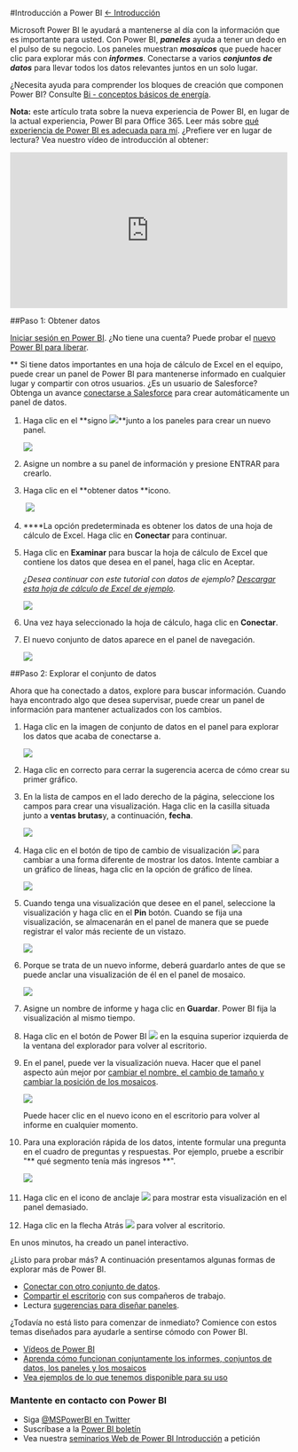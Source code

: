 <properties 
   pageTitle="Introducción a Power BI" 
   description="Introducción a Power BI" 
   services="powerbi" 
   documentationCenter="" 
   authors="v-anpasi" 
   manager="mblythe" 
   editor=""
   tags=""/>
 
<tags
   ms.service="powerbi"
   ms.devlang="NA"
   ms.topic="article"
   ms.tgt_pltfrm="NA"
   ms.workload="powerbi"
   ms.date="06/19/2015"
   ms.author="v-anpasi"/>

#Introducción a Power BI
[← Introducción](https://support.powerbi.com/knowledgebase/topics/63037-getting-started)

Microsoft Power BI le ayudará a mantenerse al día con la información que es importante para usted. Con Power BI, ***paneles*** ayuda a tener un dedo en el pulso de su negocio. Los paneles muestran ***mosaicos*** que puede hacer clic para explorar más con ***informes***. Conectarse a varios ***conjuntos de datos*** para llevar todos los datos relevantes juntos en un solo lugar.

¿Necesita ayuda para comprender los bloques de creación que componen Power BI? Consulte [Bi - conceptos básicos de energía](http://support.powerbi.com/knowledgebase/articles/487029-power-bi-preview-basic-concepts).

**Nota:** este artículo trata sobre la nueva experiencia de Power BI, en lugar de la actual experiencia, Power BI para Office 365. Leer más sobre [qué experiencia de Power BI es adecuada para mí](https://support.powerbi.com/knowledgebase/articles/492388). ¿Prefiere ver en lugar de lectura? Vea nuestro vídeo de introducción al obtener:

<p><span><iframe width="500" height="281" frameborder="0" data-embed-url="https://www.youtube.com/watch?v=UE001nxTKqg" allowfullscreen="" scrolling="no" src="https://cdn.embedly.com/widgets/media.html?src=https%3A%2F%2Fwww.youtube.com%2Fembed%2FUE001nxTKqg%3Fwmode%3Dtransparent%26feature%3Doembed&amp;wmode=transparent&amp;url=https%3A%2F%2Fwww.youtube.com%2Fwatch%3Fv%3DUE001nxTKqg&amp;image=https%3A%2F%2Fi.ytimg.com%2Fvi%2FUE001nxTKqg%2Fhqdefault.jpg&amp;key=92cb8bc08566453cb1d8d02838cb7b06&amp;type=text%2Fhtml&amp;schema=youtube" class="embedly-embed"></iframe></span><br></p>


##Paso 1: Obtener datos

[Iniciar sesión en Power BI](http://www.powerbi.com/). ¿No tiene una cuenta? Puede probar el [nuevo Power BI para liberar](http://www.powerbi.com/ "Pruebe gratis los nuevos Power BI").

\*\* Si tiene datos importantes en una hoja de cálculo de Excel en el equipo, puede crear un panel de Power BI para mantenerse informado en cualquier lugar y compartir con otros usuarios. ¿Es un usuario de Salesforce? Obtenga un avance [conectarse a Salesforce](http://support.powerbi.com/knowledgebase/articles/424863) para crear automáticamente un panel de datos.

1.  Haga clic en el **signo ![](media/powerbi-service-get-started/PBI_PlusIcon.png)**junto a los paneles para crear un nuevo panel.  

    ![](media/powerbi-service-get-started/gettingstart1.png)
2.  Asigne un nombre a su panel de información y presione ENTRAR para crearlo.
    
3.  Haga clic en el **obtener datos **icono. 

    ﻿ ![](media/powerbi-service-get-started/PBI_GetData.png)
4.  **﻿**La opción predeterminada es obtener los datos de una hoja de cálculo de Excel. Haga clic en **Conectar** para continuar.

5.  Haga clic en **Examinar** para buscar la hoja de cálculo de Excel que contiene los datos que desea en el panel, haga clic en Aceptar.

    *¿Desea continuar con este tutorial con datos de ejemplo? [Descargar esta hoja de cálculo de Excel de ejemplo](http://go.microsoft.com/fwlink/?LinkID=521962).*

    ![](media/powerbi-service-get-started/gettingstart2.png)
    
6.  Una vez haya seleccionado la hoja de cálculo, haga clic en **Conectar**.
7.  El nuevo conjunto de datos aparece en el panel de navegación.

    ![](media/powerbi-service-get-started/gettingstart3.png)
    

##Paso 2: Explorar el conjunto de datos

Ahora que ha conectado a datos, explore para buscar información. Cuando haya encontrado algo que desea supervisar, puede crear un panel de información para mantener actualizados con los cambios.

1.  Haga clic en la imagen de conjunto de datos en el panel para explorar los datos que acaba de conectarse a.
    
    ![](media/powerbi-service-get-started/gettingstart4.png)
2.  Haga clic en correcto para cerrar la sugerencia acerca de cómo crear su primer gráfico.
3.  En la lista de campos en el lado derecho de la página, seleccione los campos para crear una visualización. Haga clic en la casilla situada junto a **ventas brutas**y, a continuación, **fecha**.

    ![](media/powerbi-service-get-started/fields.png)
    
4.  Haga clic en el botón de tipo de cambio de visualización ![](media/powerbi-service-get-started/change-viz-icon.png) para cambiar a una forma diferente de mostrar los datos. Intente cambiar a un gráfico de líneas, haga clic en la opción de gráfico de línea.

	![](media/powerbi-service-get-started/gettingstart5.png)
5.  Cuando tenga una visualización que desee en el panel, seleccione la visualización y haga clic en el **Pin** botón. Cuando se fija una visualización, se almacenarán en el panel de manera que se puede registrar el valor más reciente de un vistazo.

    ![](media/powerbi-service-get-started/pin.png)
    
6.  Porque se trata de un nuevo informe, deberá guardarlo antes de que se puede anclar una visualización de él en el panel de mosaico.

    ![](media/powerbi-service-get-started/PBI_GetStartSaveB4Pin.png)
    
7.  Asigne un nombre de informe y haga clic en **Guardar**. Power BI fija la visualización al mismo tiempo.
8.  Haga clic en el botón de Power BI ![](media/powerbi-service-get-started/PBI_WaffleIcon.png) en la esquina superior izquierda de la ventana del explorador para volver al escritorio. 

9.  En el panel, puede ver la visualización nueva. Hacer que el panel aspecto aún mejor por [cambiar el nombre, el cambio de tamaño y cambiar la posición de los mosaicos](http://support.powerbi.com/knowledgebase/articles/424878).

    ![](media/powerbi-service-get-started/gettingstart6.png)
    
    Puede hacer clic en el nuevo icono en el escritorio para volver al informe en cualquier momento.
    
10. Para una exploración rápida de los datos, intente formular una pregunta en el cuadro de preguntas y respuestas. Por ejemplo, pruebe a escribir "\*\* qué segmento tenía más ingresos \*\*".

    ﻿![](media/powerbi-service-get-started/PBI_GetStartQnA.png)
11. Haga clic en el icono de anclaje ![](media/powerbi-service-get-started/PBI_PinIcon.png) para mostrar esta visualización en el panel demasiado.
12. Haga clic en la flecha Atrás ![](media/powerbi-service-get-started/PBI_QABackArrow.png) para volver al escritorio.

En unos minutos, ha creado un panel interactivo.

¿Listo para probar más? A continuación presentamos algunas formas de explorar más de Power BI.

-   [Conectar con otro conjunto de datos](https://powerbi.uservoice.com/knowledgebase/articles/434354).
-   [Compartir el escritorio](http://support.powerbi.com/knowledgebase/articles/431008-share-a-dashboard) con sus compañeros de trabajo.
-   Lectura [sugerencias para diseñar paneles](http://support.powerbi.com/knowledgebase/articles/433616-tips-for-designing-a-great-dashboard).

¿Todavía no está listo para comenzar de inmediato? Comience con estos temas diseñados para ayudarle a sentirse cómodo con Power BI.

-   [Vídeos de Power BI](http://support.powerbi.com/knowledgebase/articles/475702-power-bi-preview-videos)
-   [Aprenda cómo funcionan conjuntamente los informes, conjuntos de datos, los paneles y los mosaicos](http://support.powerbi.com/knowledgebase/articles/487029-power-bi-preview-basic-concepts)
-   [Vea ejemplos de lo que tenemos disponible para su uso](http://support.powerbi.com/knowledgebase/articles/471112-sample-datasets)

### Mantente en contacto con Power BI

-   Siga [@MSPowerBI en Twitter](https://twitter.com/mspowerbi)
-   Suscríbase a la [Power BI boletín](http://www.microsoft.com/en-us/powerBI/newsletter.aspx)
-   Vea nuestra [seminarios Web de Power BI Introducción](http://www.microsoft.com/en-us/powerBI/webinars.aspx) a petición